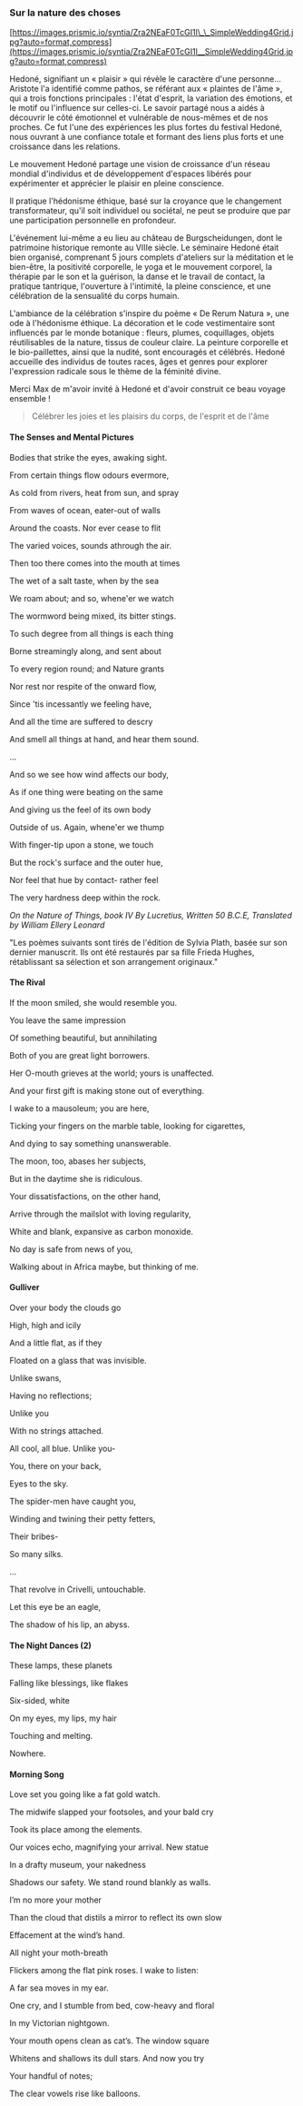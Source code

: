 ### Sur la nature des choses

[https://images.prismic.io/syntia/Zra2NEaF0TcGI1l\_\_SimpleWedding4Grid.jpg?auto=format,compress](https://images.prismic.io/syntia/Zra2NEaF0TcGI1l__SimpleWedding4Grid.jpg?auto=format,compress)

Hedoné, signifiant un « plaisir » qui révèle le caractère d'une personne...
Aristote l'a identifié comme pathos, se référant aux « plaintes de l'âme », qui
a trois fonctions principales : l'état d'esprit, la variation des émotions, et
le motif ou l'influence sur celles-ci. Le savoir partagé nous a aidés à
découvrir le côté émotionnel et vulnérable de nous-mêmes et de nos proches. Ce
fut l'une des expériences les plus fortes du festival Hedoné, nous ouvrant à une
confiance totale et formant des liens plus forts et une croissance dans les
relations.

Le mouvement Hedoné partage une vision de croissance d'un réseau mondial
d'individus et de développement d'espaces libérés pour expérimenter et apprécier
le plaisir en pleine conscience.

Il pratique l'hédonisme éthique, basé sur la croyance que le changement
transformateur, qu'il soit individuel ou sociétal, ne peut se produire que par
une participation personnelle en profondeur.

L'événement lui-même a eu lieu au château de Burgscheidungen, dont le patrimoine
historique remonte au VIIIe siècle. Le séminaire Hedoné était bien organisé,
comprenant 5 jours complets d'ateliers sur la méditation et le bien-être, la
positivité corporelle, le yoga et le mouvement corporel, la thérapie par le son
et la guérison, la danse et le travail de contact, la pratique tantrique,
l'ouverture à l'intimité, la pleine conscience, et une célébration de la
sensualité du corps humain.

L'ambiance de la célébration s'inspire du poème « De Rerum Natura », une ode à
l'hédonisme éthique. La décoration et le code vestimentaire sont influencés par
le monde botanique : fleurs, plumes, coquillages, objets réutilisables de la
nature, tissus de couleur claire. La peinture corporelle et le bio-paillettes,
ainsi que la nudité, sont encouragés et célébrés. Hedoné accueille des individus
de toutes races, âges et genres pour explorer l'expression radicale sous le
thème de la féminité divine.

Merci Max de m'avoir invité à Hedoné et d'avoir construit ce beau voyage
ensemble !

> Célébrer les joies et les plaisirs du corps, de l'esprit et de l'âme

#### The Senses and Mental Pictures

Bodies that strike the eyes, awaking sight.

From certain things flow odours evermore,

As cold from rivers, heat from sun, and spray

From waves of ocean, eater-out of walls

Around the coasts. Nor ever cease to flit

The varied voices, sounds athrough the air.

Then too there comes into the mouth at times

The wet of a salt taste, when by the sea

We roam about; and so, whene'er we watch

The wormword being mixed, its bitter stings.

To such degree from all things is each thing

Borne streamingly along, and sent about

To every region round; and Nature grants

Nor rest nor respite of the onward flow,

Since 'tis incessantly we feeling have,

And all the time are suffered to descry

And smell all things at hand, and hear them sound.

…

And so we see how wind affects our body,

As if one thing were beating on the same

And giving us the feel of its own body

Outside of us. Again, whene'er we thump

With finger-tip upon a stone, we touch

But the rock's surface and the outer hue,

Nor feel that hue by contact- rather feel

The very hardness deep within the rock.

_On the Nature of Things, book IV By Lucretius, Written 50 B.C.E, Translated by
William Ellery Leonard_

"Les poèmes suivants sont tirés de l'édition de Sylvia Plath, basée sur son
dernier manuscrit. Ils ont été restaurés par sa fille Frieda Hughes,
rétablissant sa sélection et son arrangement originaux."

#### The Rival

If the moon smiled, she would resemble you.

You leave the same impression

Of something beautiful, but annihilating

Both of you are great light borrowers.

Her O-mouth grieves at the world; yours is unaffected.

And your first gift is making stone out of everything.

I wake to a mausoleum; you are here,

Ticking your fingers on the marble table, looking for cigarettes,

And dying to say something unanswerable.

The moon, too, abases her subjects,

But in the daytime she is ridiculous.

Your dissatisfactions, on the other hand,

Arrive through the mailslot with loving regularity,

White and blank, expansive as carbon monoxide.

No day is safe from news of you,

Walking about in Africa maybe, but thinking of me.

#### Gulliver

Over your body the clouds go

High, high and icily

And a little flat, as if they

Floated on a glass that was invisible.

Unlike swans,

Having no reflections;

Unlike you

With no strings attached.

All cool, all blue. Unlike you-

You, there on your back,

Eyes to the sky.

The spider-men have caught you,

Winding and twining their petty fetters,

Their bribes-

So many silks.

…

That revolve in Crivelli, untouchable.

Let this eye be an eagle,

The shadow of his lip, an abyss.

#### The Night Dances (2)

These lamps, these planets

Falling like blessings, like flakes

Six-sided, white

On my eyes, my lips, my hair

Touching and melting.

Nowhere.

#### Morning Song

Love set you going like a fat gold watch.

The midwife slapped your footsoles, and your bald cry

Took its place among the elements.

Our voices echo, magnifying your arrival. New statue

In a drafty museum, your nakedness

Shadows our safety. We stand round blankly as walls.

I’m no more your mother

Than the cloud that distils a mirror to reflect its own slow

Effacement at the wind’s hand.

All night your moth-breath

Flickers among the flat pink roses. I wake to listen:

A far sea moves in my ear.

One cry, and I stumble from bed, cow-heavy and floral

In my Victorian nightgown.

Your mouth opens clean as cat’s. The window square

Whitens and shallows its dull stars. And now you try

Your handful of notes;

The clear vowels rise like balloons.
